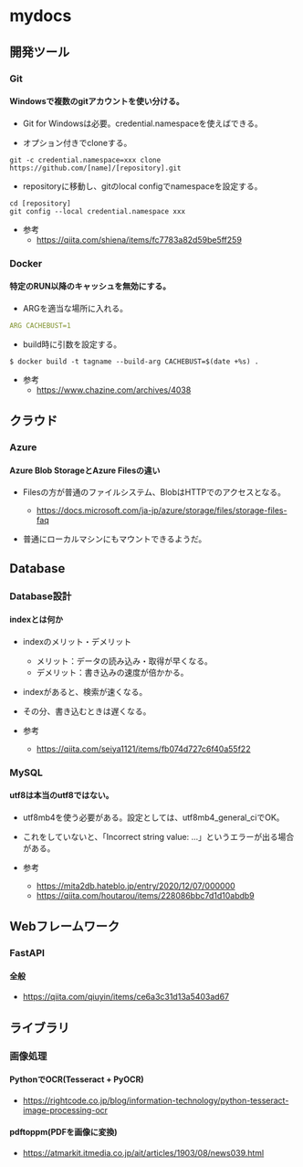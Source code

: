 # mydocs

## 開発ツール

### Git

#### Windowsで複数のgitアカウントを使い分ける。

- Git for Windowsは必要。credential.namespaceを使えばできる。

- オプション付きでcloneする。
```
git -c credential.namespace=xxx clone https://github.com/[name]/[repository].git
```

- repositoryに移動し、gitのlocal configでnamespaceを設定する。
```
cd [repository]
git config --local credential.namespace xxx
```

- 参考
  - https://qiita.com/shiena/items/fc7783a82d59be5ff259


### Docker

#### 特定のRUN以降のキャッシュを無効にする。

- ARGを適当な場所に入れる。

```yml
ARG CACHEBUST=1
```

- build時に引数を設定する。
```
$ docker build -t tagname --build-arg CACHEBUST=$(date +%s) .
```

- 参考
  - https://www.chazine.com/archives/4038

## クラウド

### Azure

#### Azure Blob StorageとAzure Filesの違い

- Filesの方が普通のファイルシステム、BlobはHTTPでのアクセスとなる。
  - https://docs.microsoft.com/ja-jp/azure/storage/files/storage-files-faq

- 普通にローカルマシンにもマウントできるようだ。


## Database

### Database設計

#### indexとは何か

- indexのメリット・デメリット
  - メリット：データの読み込み・取得が早くなる。
  - デメリット：書き込みの速度が倍かかる。

- indexがあると、検索が速くなる。
- その分、書き込むときは遅くなる。

- 参考
  - https://qiita.com/seiya1121/items/fb074d727c6f40a55f22


### MySQL

#### utf8は本当のutf8ではない。

- utf8mb4を使う必要がある。設定としては、utf8mb4_general_ciでOK。

- これをしていないと、「Incorrect string value: ...」というエラーが出る場合がある。

- 参考
  - https://mita2db.hateblo.jp/entry/2020/12/07/000000
  - https://qiita.com/houtarou/items/228086bbc7d1d10abdb9


## Webフレームワーク

### FastAPI

#### 全般

- https://qiita.com/qiuyin/items/ce6a3c31d13a5403ad67

## ライブラリ

### 画像処理

#### PythonでOCR(Tesseract + PyOCR)

- https://rightcode.co.jp/blog/information-technology/python-tesseract-image-processing-ocr

#### pdftoppm(PDFを画像に変換)

- https://atmarkit.itmedia.co.jp/ait/articles/1903/08/news039.html